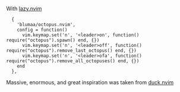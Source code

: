 With [lazy.nvim](https://github.com/folke/lazy.nvim)
```lazy
  {
    'blumaa/octopus.nvim',
    config = function()
      vim.keymap.set('n', '<leader>on', function() require("octopus").spawn() end, {})
      vim.keymap.set('n', '<leader>off', function() require("octopus").remove_last_octopus() end, {})
      vim.keymap.set('n', '<leader>ofa', function() require("octopus").remove_all_octopuses() end, {})
    end
  },

```

Massive, enormous, and great inspiration was taken from [duck.nvim](https://github.com/tamton-aquib/duck.nvim)
